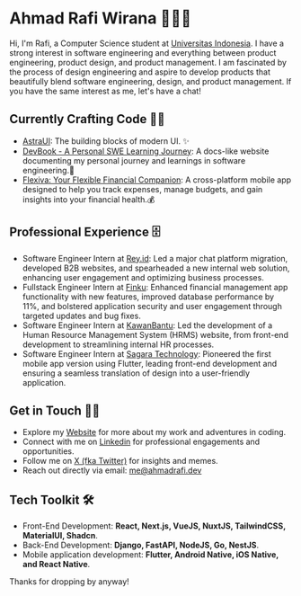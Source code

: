 # Ahmad Rafi Wirana 🧙🏻‍♂️

Hi, I'm Rafi, a Computer Science student at [Universitas Indonesia](https://www.ui.ac.id/). I have a strong interest in software engineering and everything between product engineering, product design, and product management. I am fascinated by the process of design engineering and aspire to develop products that beautifully blend software engineering, design, and product management. If you have the same interest as me, let's have a chat!

## Currently Crafting Code 🧑‍💻

- [AstraUI](https://www.astraui.design/): The building blocks of modern UI. ✨
- [DevBook - A Personal SWE Learning Journey](https://devnook.vercel.app/): A docs-like website documenting my personal journey and learnings in software engineering.📝
- [Flexiva: Your Flexible Financial Companion](https://github.com/ahmadrafidev/flexiva): A cross-platform mobile app designed to help you track expenses, manage budgets, and gain insights into your financial health.💰

## Professional Experience 🗄 

-  Software Engineer Intern at [Rey.id](https://rey.id/id/): Led a major chat platform migration, developed B2B websites, and spearheaded a new internal web solution, enhancing user engagement and optimizing business processes.
-  Fullstack Engineer Intern at [Finku](https://www.finku.id/): Enhanced financial management app functionality with new features, improved database performance by 11%, and bolstered application security and user engagement through targeted updates and bug fixes.
-  Software Engineer Intern at [KawanBantu](https://www.kawanbantu.com/): Led the development of a Human Resource Management System (HRMS) website, from front-end development to streamlining internal HR processes.
-  Software Engineer Intern at [Sagara Technology](https://sagaratechnology.com/en): Pioneered the first mobile app version using Flutter, leading front-end development and ensuring a seamless translation of design into a user-friendly application.


## Get in Touch 🙌🏻

- Explore my [Website](https://ahmadrafi.dev/) for more about my work and adventures in coding.
- Connect with me on [Linkedin](https://www.linkedin.com/in/ahmadrafiwirana/) for professional engagements and opportunities.
- Follow me on [X (fka Twitter)](https://x.com/rafiwiranaa) for insights and memes.
- Reach out directly via email: me@ahmadrafi.dev

## Tech Toolkit 🛠

- Front-End Development: **React, Next.js, VueJS, NuxtJS, TailwindCSS, MaterialUI, Shadcn**.
- Back-End Development: **Django, FastAPI, NodeJS, Go, NestJS**.
- Mobile application development: **Flutter, Android Native, iOS Native, and React Native**.

Thanks for dropping by anyway!
